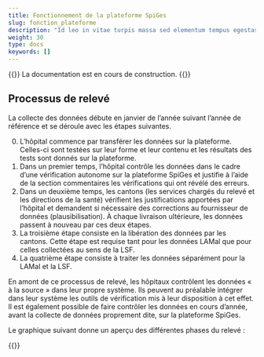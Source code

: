 ```yaml
---
title: Fonctionnement de la plateforme SpiGes
slug: fonction_plateforme
description: "Id leo in vitae turpis massa sed elementum tempus egestas."
weight: 30
type: docs
keywords: []
---
```

{{<alert color="info">}}
La documentation est en cours de construction.
{{</alert>}}

## Processus de relevé

La collecte des données débute en janvier de l’année suivant l’année de référence et se déroule avec les étapes suivantes. 

0. L’hôpital commence par transférer les données sur la plateforme. Celles-ci sont testées sur leur forme et leur contenu et les résultats des tests sont donnés sur la plateforme. 
1. Dans un premier temps, l’hôpital contrôle les données dans le cadre d’une vérification autonome sur la plateforme SpiGes et justifie à l’aide de la section commentaires les vérifications qui ont révélé des erreurs. 
2. Dans un deuxième temps, les cantons (les services chargés du relevé et les directions de la santé) vérifient les justifications apportées par l’hôpital et demandent si nécessaire des corrections au fournisseur de données (plausibilisation). À chaque livraison ultérieure, les données passent à nouveau par ces deux étapes. 
3. La troisième étape consiste en la libération des données par les cantons. Cette étape est requise tant pour les données LAMal que pour celles collectées au sens de la LSF. 
4. La quatrième étape consiste à traiter les données séparément pour la LAMal et la LSF.

En amont de ce processus de relevé, les hôpitaux contrôlent les données « à la source » dans leur propre système. Ils peuvent au préalable intégrer dans leur système les outils de vérification mis à leur disposition à cet effet. Il est également possible de faire contrôler les données en cours d’année, avant la collecte de données proprement dite, sur la plateforme SpiGes.

Le graphique suivant donne un aperçu des différentes phases du relevé :

{{<insertImage image="phase_releve.jpg" class="bord img_full">}}
